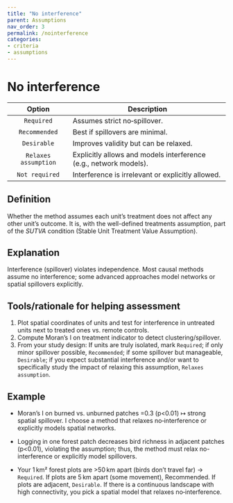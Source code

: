 ```yaml
---
title: "No interference"
parent: Assumptions
nav_order: 3
permalink: /nointerference
categories:
- criteria
- assumptions
---
```


# No interference

|  **Option**        | **Description**            |
|:------------------:|----------------------------|
| `Required` | Assumes strict no‐spillover. |
| `Recommended` | Best if spillovers are minimal. |
| `Desirable` | Improves validity but can be relaxed. |
| `Relaxes assumption` | Explicitly allows and models interference (e.g., network models). |
| `Not required` | Interference is irrelevant or explicitly allowed. |

## Definition
Whether the method assumes each unit’s treatment does not affect any other unit’s outcome. It is, with the well-defined treatments assumption, part of the *SUTVA* condition (Stable Unit Treatment Value Assumption). 

## Explanation
Interference (spillover) violates independence. Most causal methods assume no interference; some advanced approaches model networks or spatial spillovers explicitly. 

## Tools/rationale for helping assessment
1. Plot spatial coordinates of units and test for interference in untreated units next to treated ones vs. remote controls. 
2. Compute Moran’s I on treatment indicator to detect clustering/spillover. 
3. From your study design: If units are truly isolated, mark `Required`; if only minor spillover possible, `Recommended`; if some spillover but manageable, `Desirable`; if you expect substantial interference and/or want to specifically study the impact of relaxing this assumption, `Relaxes assumption`. 

## Example
- Moran’s I on burned vs. unburned patches =0.3 (p<0.01) ↦ strong spatial spillover. I choose a method that relaxes no‐interference or explicitly models spatial networks. 

- Logging in one forest patch decreases bird richness in adjacent patches (p<0.01), violating the assumption; thus, the method must relax no-interference or explicitly model spillovers. 

- Your 1 km² forest plots are >50 km apart (birds don’t travel far) → `Required`. If plots are 5 km apart (some movement), Recommended. If plots are adjacent, `Desirable`. If there is a continuous landscape with high connectivity, you pick a spatial model that relaxes no‐interference. 


